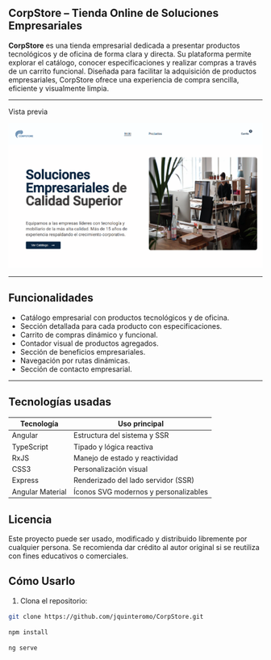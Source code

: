 ## CorpStore – Tienda Online de Soluciones Empresariales

**CorpStore**  es una tienda empresarial dedicada a presentar productos tecnológicos y de oficina de forma clara y directa. Su plataforma permite explorar el catálogo, conocer especificaciones y realizar compras a través de un carrito funcional. Diseñada para facilitar la adquisición de productos empresariales, CorpStore ofrece una experiencia de compra sencilla, eficiente y visualmente limpia.

---

Vista previa

![Vista previa](https://github.com/jquinteromo/CorpStore/blob/main/public/preview_image.png) 

---

##  Funcionalidades

- Catálogo empresarial con productos tecnológicos y de oficina.
- Sección detallada para cada producto con especificaciones.
- Carrito de compras dinámico y funcional.
- Contador visual de productos agregados.
- Sección de beneficios empresariales.
- Navegación por rutas dinámicas.
- Sección de contacto empresarial.

---

##  Tecnologías usadas

| Tecnología | Uso principal        |
|------------|----------------------|
| Angular      | Estructura del sistema y SSR |
|TypeScript     | Tipado y lógica reactiva      |
| RxJS |  Manejo de estado y reactividad|
| CSS3 |  Personalización visual |
| Express | Renderizado del lado servidor (SSR) |
| Angular Material | Íconos SVG modernos y personalizables |


##  Licencia

Este proyecto puede ser usado, modificado y distribuido libremente por cualquier persona. Se recomienda dar crédito al autor original si se reutiliza con fines educativos o comerciales.


##  Cómo Usarlo

1. Clona el repositorio:
```bash
git clone https://github.com/jquinteromo/CorpStore.git
```

```bash
npm install
```
```bash
ng serve
```




